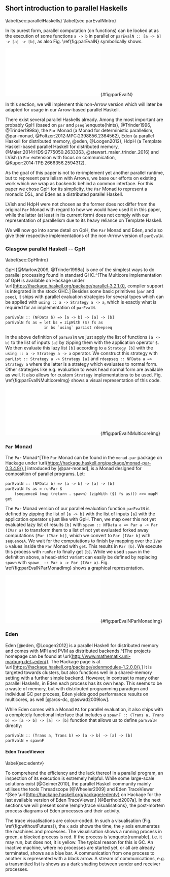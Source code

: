 ## Short introduction to parallel Haskells

\label{sec:parallelHaskells}
\label{sec:parEvalNIntro}

In its purest form, parallel computation (on functions) can be looked at
as the execution of some functions `a -> b` in parallel or 
`parEvalN :: [a -> b] -> [a] -> [b]`, as also Fig. \ref{fig:parEvalN} 
symbolically shows.

![Schematic illustration of `parEvalN`. A list of inputs is transformed by different functions in parallel.](src/img/parEvalN.pdf){#fig:parEvalN}

In this section, we will implement this non-Arrow version which
will later be adapted for usage in our Arrow-based parallel Haskell.

There exist several parallel Haskells already.
Among the most important are probably GpH (based on `par` and `pseq` \enquote{hints}, @Trinder1996, @Trinder1998a),
the `Par` Monad (a Monad for deterministic parallelism, @par-monad, @Foltzer:2012:MPC:2398856.2364562),
Eden (a parallel Haskell for distributed memory, @eden, @Loogen2012),
HdpH (a Template Haskell-based parallel Haskell for distributed memory, @Maier:2014:HDS:2775050.2633363, @stewart_maier_trinder_2016)
and LVish (a `Par` extension with focus on communication, @Kuper:2014:TPE:2666356.2594312).

As the goal of this paper is not to re-implement yet another parallel runtime,
but to represent parallelism with Arrows, we base our efforts on existing work
which we wrap as backends behind a common interface.
For this paper we chose GpH for its simplicity, the `Par` Monad to represent a
monadic DSL, and Eden as a distributed parallel Haskell.

LVish and HdpH were not chosen as the former does not differ from the original
`Par` Monad with regard to how we would have used it in this paper,
while the latter (at least in its current form) does not comply with
our representation of parallelism due to its heavy reliance on Template Haskell.

We will now go into some detail on GpH, the `Par` Monad and Eden, and also
give their respective implementations of the non-Arrow version of `parEvalN`.

### Glasgow parallel Haskell -- GpH

\label{sec:GpHIntro}

GpH [@Marlow2009, @Trinder1998a] is one of the simplest ways to do parallel
processing found in standard GHC.^[The Multicore implementation of GpH is available on Hackage under \url{https://hackage.haskell.org/package/parallel-3.2.1.0}, compiler support is integrated in the stock GHC.]
Besides some basic primitives (`par` and `pseq`), it ships with parallel
evaluation strategies for several types which can be applied with
`using :: a -> Strategy a -> a`, which is exactly what is required for an
implementation of `parEvalN`.

~~~~ {.haskell}
parEvalN :: (NFData b) => [a -> b] -> [a] -> [b]
parEvalN fs as = let bs = zipWith ($) fs as 
                 in bs `using` parList rdeepseq
~~~~

In the above definition of `parEvalN` we just apply the list of functions `[a -> b]`
to the list of inputs `[a]` by zipping them with the application operator `$`.
We then evaluate this lazy list `[b]` according to a `Strategy [b]` with the
`using :: a -> Strategy a -> a` operator.
We construct this strategy with `parList :: Strategy a -> Strategy [a]` and
`rdeepseq :: NFData a => Strategy a` where the latter is a strategy
which evaluates to normal form. Other strategies like e.g. evaluation
to weak head normal form are available as well.
It also allows for custom `Strategy` implementations to be used.
Fig. \ref{fig:parEvalNMulticoreImg} shows a visual representation of this code.

![`parEvalN` (GpH).](src/img/parEvalNMulticoreImg.pdf){#fig:parEvalNMulticoreImg}

### `Par` Monad

The `Par` Monad^[The `Par` Monad can be found in the `monad-par` package on Hackage
under \url{https://hackage.haskell.org/package/monad-par-0.3.4.8/}.]
introduced by [@par-monad], is a Monad designed for composition of
parallel programs. Let:

~~~~ {.haskell}
parEvalN :: (NFData b) => [a -> b] -> [a] -> [b]
parEvalN fs as = runPar $ 
	(sequenceA (map (return . spawn) (zipWith ($) fs as))) >>= mapM get
~~~~

The `Par` Monad version of our parallel evaluation function `parEvalN` is
defined by zipping the list of `[a -> b]` with the list of inputs `[a]` with the
application operator `$` just like with GpH.
Then, we map over this not yet evaluated lazy list of results `[b]` with
`spawn :: NFData a => Par a -> Par (IVar a)` to transform them to a list
of not yet evaluated forked away computations `[Par (IVar b)]`,
which we convert to `Par [IVar b]` with `sequenceA`.
We wait for the computations to finish by mapping over the `IVar b`
values inside the `Par` Monad with `get`.
This results in `Par [b]`. We execute this process with `runPar` to finally get `[b]`.
While we used `spawn` in the definition above, a head-strict variant
can easily be defined by replacing `spawn` with `spawn_ :: Par a -> Par (IVar a)`.
Fig. \ref{fig:parEvalNParMonadImg} shows a graphical representation.

![`parEvalN` (`Par` Monad).](src/img/parEvalNParMonadImg.pdf){#fig:parEvalNParMonadImg}

### Eden

Eden [@eden, @Loogen2012] is a parallel Haskell for distributed memory
and comes with MPI and PVM as
distributed backends.^[The projects homepage can be found at \url{http://www.mathematik.uni-marburg.de/~eden/}. The Hackage page is at \url{https://hackage.haskell.org/package/edenmodules-1.2.0.0/}.]
It is targeted towards clusters, but also functions well in a shared-memory
setting with a further simple backend. However, in contrast to many other
parallel Haskells, in Eden each process has its own heap. This seems to
be a waste of memory, but with distributed programming paradigm and
individual GC per process, Eden yields good performance results on multicores,
as well [@arcs-dc, @aswad2009low].

While Eden comes with a Monad `PA` for parallel evaluation, it also ships
with a completely functional interface that includes
a `spawnF :: (Trans a, Trans b) => [a -> b] -> [a] -> [b]`
function that allows us to define `parEvalN` directly:

~~~~ {.haskell}
parEvalN :: (Trans a, Trans b) => [a -> b] -> [a] -> [b]
parEvalN = spawnF 
~~~~

#### Eden TraceViewer

\label{sec:edentv}

To comprehend the efficiency and the lack thereof in a parallel program,
an inspection of its execution is extremely helpful. While some large-scale
solutions exist [@Geimer2010], the parallel Haskell community mainly utilises
the tools Threadscope [@Wheeler2009] and Eden TraceViewer
^[See \url{http://hackage.haskell.org/package/edentv} on Hackage for
the last available version of Eden TraceViewer.] [@Berthold2007a].
In the next sections we will present some \emph{trace visualisations},
the post-mortem process diagrams of Eden processes and their activity.

The trace visualisations are colour-coded.
In such a visualisation (Fig. \ref{fig:withoutFutures}),
the `x` axis shows the time, the `y` axis enumerates the machines and processes.
The visualisation shows a running process in green, a blocked process is red.
If the process is \enquote{runnable}, i.e. it may run, but does not,
it is yellow. The typical reason for this is GC.
An inactive machine, where no processes are started yet,
or all are already terminated, shows as a blue bar.
A communication from one process to another is represented with a black arrow.
A stream of communications, e.g. a transmitted list is shows as a dark shading
between sender and receiver processes.
